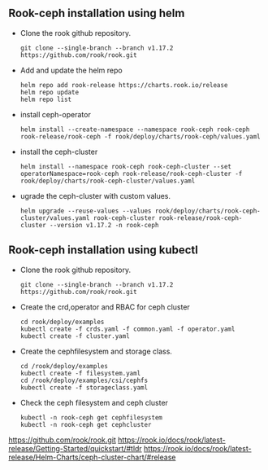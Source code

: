 ## Rook-ceph installation using helm 
- Clone the rook github repository.
  ```
  git clone --single-branch --branch v1.17.2 https://github.com/rook/rook.git
  ```
- Add and update the helm repo
  ```
  helm repo add rook-release https://charts.rook.io/release
  helm repo update
  helm repo list
  ```
- install ceph-operator
  ```
  helm install --create-namespace --namespace rook-ceph rook-ceph rook-release/rook-ceph -f rook/deploy/charts/rook-ceph/values.yaml
  ```
- install the ceph-cluster
  ```
  helm install --namespace rook-ceph rook-ceph-cluster --set operatorNamespace=rook-ceph rook-release/rook-ceph-cluster -f rook/deploy/charts/rook-ceph-cluster/values.yaml

- ugrade the ceph-cluster with custom values.
  ```
  helm upgrade --reuse-values --values rook/deploy/charts/rook-ceph-cluster/values.yaml rook-ceph-cluster rook-release/rook-ceph-cluster --version v1.17.2 -n rook-ceph
  ```
## Rook-ceph installation using kubectl 
- Clone the rook github repository.
  ```
  git clone --single-branch --branch v1.17.2 https://github.com/rook/rook.git
  ```
- Create the crd,operator and RBAC for ceph cluster
  ```
  cd rook/deploy/examples
  kubectl create -f crds.yaml -f common.yaml -f operator.yaml
  kubectl create -f cluster.yaml
  ```
- Create the cephfilesystem and storage class.
  ```
  cd /rook/deploy/examples
  kubectl create -f filesystem.yaml
  cd /rook/deploy/examples/csi/cephfs
  kubectl create -f storageclass.yaml
  ```
- Check the ceph filesystem and ceph cluster
  ```
  kubectl -n rook-ceph get cephfilesystem
  kubectl -n rook-ceph get cephcluster
  ```

https://github.com/rook/rook.git
https://rook.io/docs/rook/latest-release/Getting-Started/quickstart/#tldr
https://rook.io/docs/rook/latest-release/Helm-Charts/ceph-cluster-chart/#release

